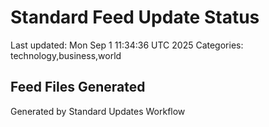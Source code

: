 # Standard Feed Update Status
Last updated: Mon Sep  1 11:34:36 UTC 2025
Categories: technology,business,world

## Feed Files Generated

Generated by Standard Updates Workflow
